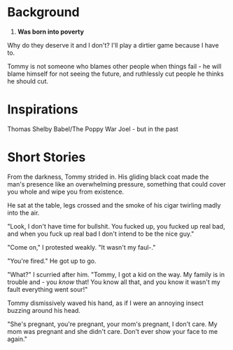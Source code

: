 # Background

1. **Was born into poverty**

Why do they deserve it and I don't? I'll play a dirtier game because I have to. 


Tommy is not someone who blames other people when things fail - he will blame himself for not seeing the future, and ruthlessly cut people he thinks he should cut. 
# Inspirations
Thomas Shelby
Babel/The Poppy War
Joel - but in the past

# Short Stories

From the darkness, Tommy strided in. His gliding black coat made the man's presence like an overwhelming pressure, something that could cover you whole and wipe you from existence. 

He sat at the table, legs crossed and the smoke of his cigar twirling madly into the air. 

"Look, I don't have time for bullshit. You fucked up, you fucked up real bad, and when you fuck up real bad I don't intend to be the nice guy."

"Come on," I protested weakly. "It wasn't my faul-."

"You're fired." He got up to go. 

"What?" I scurried after him. "Tommy, I got a kid on the way. My family is in trouble and - you *know* that! You know all that, and you know it wasn't my fault everything went sour!"

Tommy dismissively waved his hand, as if I were an annoying insect buzzing around his head. 

"She's pregnant, you're pregnant, your mom's pregnant, I don't care. My mom was pregnant and she didn't care. Don't ever show your face to me again."